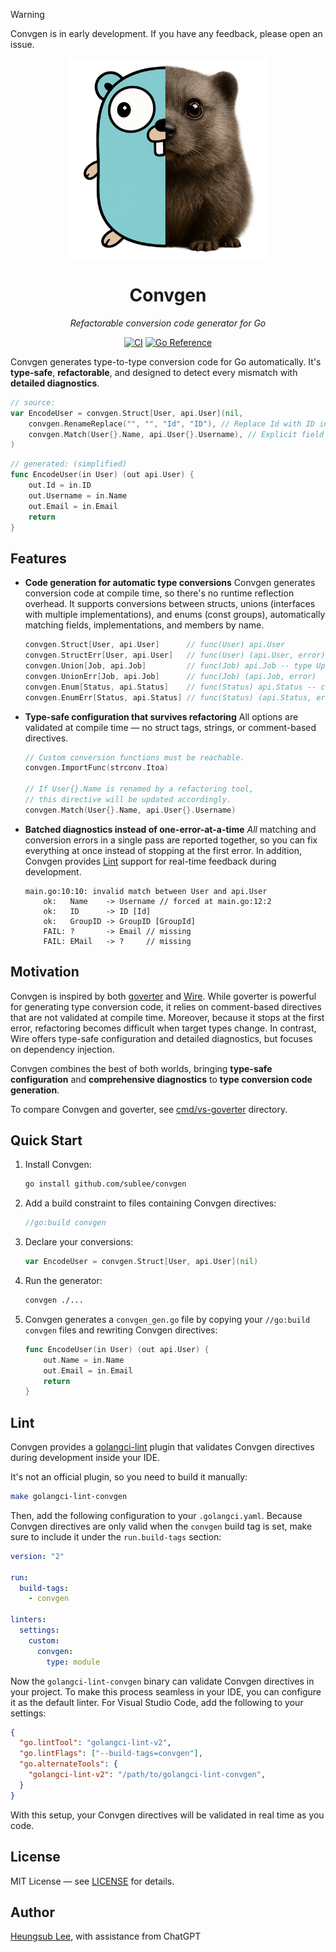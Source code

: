 > [!WARNING]
> Convgen is in early development. If you have any feedback, please open an
> issue.

<p align="center">
<img src="assets/convgen.png" alt="Convgen Logo" width="320" />
</p>

<h1 align="center">Convgen</h1>
<p align="center"><i>Refactorable conversion code generator for Go</i></p>

<p align="center">
<a href="https://github.com/sublee/convgen/actions/workflows/ci.yaml"><img src="https://github.com/sublee/convgen/actions/workflows/ci.yaml/badge.svg" alt="CI"></a>
<a href="https://pkg.go.dev/github.com/sublee/convgen"><img src="https://pkg.go.dev/badge/github.com/sublee/convgen.svg" alt="Go Reference"></a>
</p>

Convgen generates type-to-type conversion code for Go automatically. It's
**type-safe**, **refactorable**, and designed to detect every mismatch with
**detailed diagnostics**.

```go
// source:
var EncodeUser = convgen.Struct[User, api.User](nil,
    convgen.RenameReplace("", "", "Id", "ID"), // Replace Id with ID in output types before matching
    convgen.Match(User{}.Name, api.User{}.Username), // Explicit field matching
)
```

```go
// generated: (simplified)
func EncodeUser(in User) (out api.User) {
    out.Id = in.ID
    out.Username = in.Name
    out.Email = in.Email
    return
}
```

## Features

- **Code generation for automatic type conversions**
  Convgen generates conversion code at compile time, so there's no runtime
  reflection overhead. It supports conversions between structs, unions
  (interfaces with multiple implementations), and enums (const groups),
  automatically matching fields, implementations, and members by name.
  
  ```go
  convgen.Struct[User, api.User]      // func(User) api.User
  convgen.StructErr[User, api.User]   // func(User) (api.User, error)
  convgen.Union[Job, api.Job]         // func(Job) api.Job -- type UploadJob, type OrderJob, ...
  convgen.UnionErr[Job, api.Job]      // func(Job) (api.Job, error)
  convgen.Enum[Status, api.Status]    // func(Status) api.Status -- const StatusTodo, const StatusPending, ...
  convgen.EnumErr[Status, api.Status] // func(Status) (api.Status, error)
  ```

- **Type-safe configuration that survives refactoring**
  All options are validated at compile time — no struct tags, strings, or
  comment-based directives.

  ```go
  // Custom conversion functions must be reachable.
  convgen.ImportFunc(strconv.Itoa)

  // If User{}.Name is renamed by a refactoring tool,
  // this directive will be updated accordingly.
  convgen.Match(User{}.Name, api.User{}.Username)
  ```

- **Batched diagnostics instead of one-error-at-a-time**
  *All* matching and conversion errors in a single pass are reported together,
  so you can fix everything at once instead of stopping at the first error. In
  addition, Convgen provides [Lint](#lint) support for real-time feedback during
  development.

  ```
  main.go:10:10: invalid match between User and api.User
      ok:   Name    -> Username // forced at main.go:12:2
      ok:   ID      -> ID [Id]
      ok:   GroupID -> GroupID [GroupId]
      FAIL: ?       -> Email // missing
      FAIL: EMail   -> ?     // missing
  ```

## Motivation

Convgen is inspired by both [goverter](https://github.com/jmattheis/goverter)
and [Wire](https://github.com/google/wire). While goverter is powerful for
generating type conversion code, it relies on comment-based directives that are
not validated at compile time. Moreover, because it stops at the first error,
refactoring becomes difficult when target types change. In contrast, Wire offers
type-safe configuration and detailed diagnostics, but focuses on dependency
injection.

Convgen combines the best of both worlds, bringing **type-safe configuration**
and **comprehensive diagnostics** to
**type conversion code generation**.

To compare Convgen and goverter, see [cmd/vs-goverter](cmd/vs-goverter)
directory.

## Quick Start

1. Install Convgen:

    ```bash
    go install github.com/sublee/convgen
    ```

2. Add a build constraint to files containing Convgen directives:

    ```go
    //go:build convgen
    ```

3. Declare your conversions:

    ```go
    var EncodeUser = convgen.Struct[User, api.User](nil)
    ```

4. Run the generator:

    ```bash
    convgen ./...
    ```

5. Convgen generates a `convgen_gen.go` file by copying your `//go:build convgen`
   files and rewriting Convgen directives:

    ```go
    func EncodeUser(in User) (out api.User) {
        out.Name = in.Name
        out.Email = in.Email
        return
    }
    ```

## Lint

Convgen provides a [golangci-lint](https://github.com/golangci/golangci-lint)
plugin that validates Convgen directives during development inside your IDE.

It's not an official plugin, so you need to build it manually:

```bash
make golangci-lint-convgen
```

Then, add the following configuration to your `.golangci.yaml`. Because Convgen
directives are only valid when the `convgen` build tag is set, make sure to
include it under the `run.build-tags` section:

```yaml
version: "2"

run:
  build-tags:
    - convgen

linters:
  settings:
    custom:
      convgen:
        type: module
```

Now the `golangci-lint-convgen` binary can validate Convgen directives in your
project. To make this process seamless in your IDE, you can configure it as the
default linter. For Visual Studio Code, add the following to your settings:

```json
{
  "go.lintTool": "golangci-lint-v2",
  "go.lintFlags": ["--build-tags=convgen"],
  "go.alternateTools": {
    "golangci-lint-v2": "/path/to/golangci-lint-convgen",
  }
}
```

With this setup, your Convgen directives will be validated in real time as you
code.

## License

MIT License — see [LICENSE](LICENSE) for details.

## Author

[Heungsub Lee](https://subl.ee/), with assistance from ChatGPT
